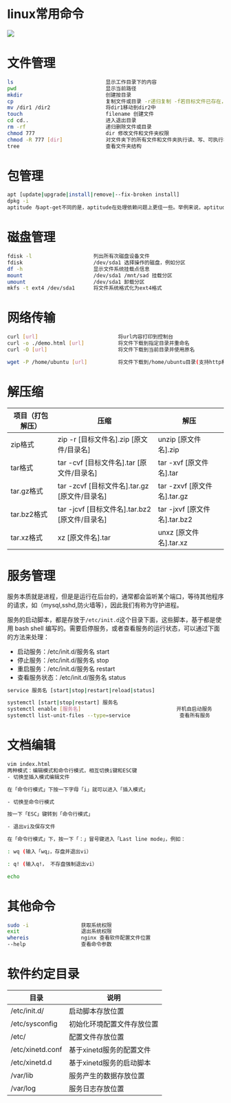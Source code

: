 # linux常用命令

![](https://picgo.dalualex.com/20240925192816.png)

# 文件管理

```bash
ls                              显示工作目录下的内容
pwd                             显示当前路径
mkdir                           创建按目录
cp                              复制文件或目录 -r递归复制 -f若目标文件已存在，则覆盖原文件
mv /dir1 /dir2                  将dir1移动到dir2中
touch                           filename 创建文件
cd cd..                         进入退出目录
rm -rf                          递归删除文件或目录
chmod 777                       dir 修改文件和文件夹权限
chmod -R 777 [dir]              对文件夹下的所有文件和文件夹执行读、写、可执行权限
tree                            查看文件夹结构
```

# 包管理

```bash
apt [update|upgrade|install|remove|--fix-broken install]
dpkg -i
aptitude 与apt-get不同的是，aptitude在处理依赖问题上更佳一些。举例来说，aptitude 在删除一个包时，会同时删除本身所依赖的包。这样，系统中不会残留无用的包，整个系统更为干净。它通过文本操作菜单和命令两种方式管理软件包。
```

# 磁盘管理

```bash
fdisk -l                    列出所有次磁盘设备文件
fdisk                       /dev/sda1 选择操作的磁盘，例如分区
df -h                       显示文件系统挂载点信息
mount                       /dev/sda1 /mnt/sad 挂载分区
umount                      /dev/sda1 卸载分区
mkfs -t ext4 /dev/sda1      将文件系统格式化为ext4格式
```

# 网络传输

```bash
curl [url]                          将url内容打印到控制台
curl -o ./demo.html [url]           将文件下载到指定目录并重命名
curl -O [url]                       将文件下载到当前目录并使用原名

wget -P /home/ubuntu [url]          将文件下载到/home/ubuntu目录(支持http和ftp协议)
```

# 解压缩

| 项目（打包解压） | 压缩 | 解压 |
| --- | --- | --- |
| zip格式 | zip -r [目标文件名].zip [原文件/目录名] | unzip [原文件名].zip |
| tar格式 | tar -cvf [目标文件名].tar [原文件/目录名] | tar -xvf [原文件名].tar |
| tar.gz格式 | tar -zcvf [目标文件名].tar.gz [原文件/目录名] | tar -zxvf [原文件名].tar.gz |
| tar.bz2格式 | tar -jcvf [目标文件名].tar.bz2 [原文件/目录名] | tar -jxvf [原文件名].tar.bz2 |
| tar.xz格式 | xz [原文件名].tar | unxz [原文件名].tar.xz |

# 服务管理

服务本质就是进程，但是是运行在后台的，通常都会监听某个端口，等待其他程序的请求，如（mysql,sshd,防火墙等），因此我们有称为守护进程。

服务的启动脚本，都是存放于`/etc/init.d`这个目录下面，这些脚本，基于都是使用 bash shell 编写的。需要启停服务，或者查看服务的运行状态，可以通过下面的方法来处理：

- 启动服务：/etc/init.d/服务名 start
- 停止服务：/etc/init.d/服务名 stop
- 重启服务：/etc/init.d/服务名 restart
- 查看服务状态：/etc/init.d/服务名 status

```bash
service 服务名 [start|stop|restart|reload|status]

systemctl [start|stop|restart] 服务名
systemctl enable [服务名]                               开机自启动服务
systemctl list-unit-files --type=service                查看所有服务
```

# 文档编辑

```bash
vim index.html
两种模式：编辑模式和命令行模式，相互切换i键和ESC键
- 切换至插入模式编辑文件

在「命令行模式」下按一下字母「i」就可以进入「插入模式」

- 切换至命令行模式

按一下「ESC」键转到「命令行模式」

- 退出vi及保存文件

在「命令行模式」下，按一下「：」冒号键进入「Last line mode」，例如：

: wq (输入「wq」，存盘并退出vi）

: q! (输入q!， 不存盘强制退出vi）

echo
```

# 其他命令

```bash
sudo -i                 获取系统权限
exit                    退出系统权限
whereis                 nginx 查看软件配置文件位置
--help                  查看命令参数
```

# 软件约定目录

| 目录 | 说明 |
| --- | --- |
| /etc/init.d/ | 启动脚本存放位置 |
| /etc/sysconfig | 初始化环境配置文件存放位置 |
| /etc/ | 配置文件存放位置 |
| /etc/xinetd.conf | 基于xinetd服务的配置文件 |
| /etc/xinetd.d | 基于xinetd服务的启动脚本 |
| /var/lib | 服务产生的数据存放位置 |
| /var/log | 服务日志存放位置 |
